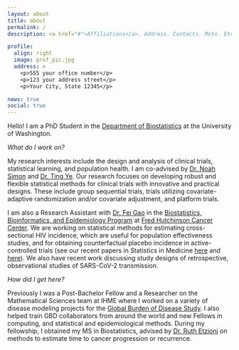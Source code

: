```yaml
---
layout: about
title: about
permalink: /
description: <a href="#">Affiliations</a>. Address. Contacts. Moto. Etc.

profile:
  align: right
  image: prof_pic.jpg
  address: >
    <p>555 your office number</p>
    <p>123 your address street</p>
    <p>Your City, State 12345</p>

news: true
social: true
---
```


Hello! I am a PhD Student in the [Department of Biostatistics](https://www.biostat.washington.edu) at the University of Washington.

*What do I work on?*

My research interests include the design and analysis of clinical trials, statistical learning, and population health. I am co-advised by [Dr. Noah Simon](http://faculty.washington.edu/nrsimon/) and [Dr. Ting Ye](https://sites.google.com/view/tingye). Our research focuses on developing robust and flexible statistical methods for clinical trials with innovative and practical designs. These include group sequential trials, trials utilizing covariate-adaptive randomization and/or covariate adjustment, and platform trials.

I am also a Research Assistant with [Dr. Fei Gao](https://www.fredhutch.org/en/faculty-lab-directory/gao-fei.html) in the [Biostatistics, Bioinformatics, and Epidemiology Program](https://www.fredhutch.org/en/research/divisions/vaccine-infectious-disease-division/research/biostatistics-bioinformatics-and-epidemiology.html) at [Fred Hutchinson Cancer Center](http://www.fhcrc.org). We are working on statistical methods for estimating cross-sectional HIV incidence, which are useful for population effectiveness studies, and for obtaining counterfactual placebo incidence in active-controlled trials (see our recent papers in Statistics in Medicine [here](https://onlinelibrary.wiley.com/doi/10.1002/sim.9296) and [here](https://onlinelibrary.wiley.com/doi/10.1002/sim.10112)). We also have recent work discussing study designs of retrospective, observational studies of SARS-CoV-2 transmission.

*How did I get here?*

Previously I was a Post-Bachelor Fellow and a Researcher on the Mathematical Sciences team at IHME where I worked on a variety of disease modeling projects for the [Global Burden of Disease Study](http://www.healthdata.org/gbd). I also helped train GBD collaborators from around the world and new Fellows in computing, and statistical and epidemiological methods. During my fellowship, I obtained my MS in Biostatistics, advised by [Dr. Ruth Etzioni](https://www.fredhutch.org/en/faculty-lab-directory/etzioni-ruth.html) on methods to estimate time to cancer progression or recurrence.